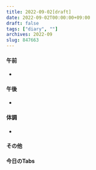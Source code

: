 ```yaml
---
title: 2022-09-02[draft]
date: 2022-09-02T00:00:00+09:00
draft: false
tags: ["diary", ""]
archives: 2022-09
slug: 847663
---
```

#### 午前
- 
#### 午後
- 
#### 体調
- 
#### その他
#### 今日のTabs